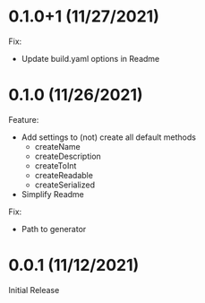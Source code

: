 # 0.1.0+1 (11/27/2021)

Fix:
- Update build.yaml options in Readme

# 0.1.0 (11/26/2021)

Feature:
- Add settings to (not) create all default methods
  - createName
  - createDescription
  - createToInt
  - createReadable
  - createSerialized
- Simplify Readme

Fix:
- Path to generator

# 0.0.1 (11/12/2021)

Initial Release
